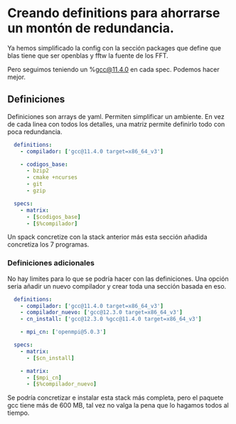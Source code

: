 # Creando definitions para ahorrarse un montón de redundancia.

Ya hemos simplificado la config con la sección packages que define que blas
tiene que ser openblas y fftw la fuente de los FFT.

Pero seguimos teniendo un %gcc@11.4.0 en cada spec. Podemos hacer mejor.

## Definiciones

Definiciones son arrays de yaml. Permiten simplificar un ambiente. En vez
de cada linea con todos los detalles, una matriz permite definirlo todo con
poca redundancia.

```yaml
  definitions:
    - compilador: ['gcc@11.4.0 target=x86_64_v3']

    - codigos_base:
      - bzip2
      - cmake +ncurses
      - git
      - gzip

  specs:
    - matrix:
      - [$codigos_base]
      - [$%compilador]
```

Un spack concretize con la stack anterior más esta sección añadida
concretiza los 7 programas.

### Definiciones adicionales

No hay limites para lo que se podría hacer con las definiciones. Una opción
seria añadir un nuevo compilador y crear toda una sección basada en eso.

```yaml
  definitions:
    - compilador: ['gcc@11.4.0 target=x86_64_v3']
    - compilador_nuevo: ['gcc@12.3.0 target=x86_64_v3']
    - cn_install: ['gcc@12.3.0 %gcc@11.4.0 target=x86_64_v3']

    - mpi_cn: ['openmpi@5.0.3']

  specs:
    - matrix:
      - [$cn_install]

    - matrix:
      - [$mpi_cn]
      - [$%compilador_nuevo]
```

Se podría concretizar e instalar esta stack más completa, pero el paquete gcc
tiene más de 600 MB, tal vez no valga la pena que lo hagamos todos al tiempo.
